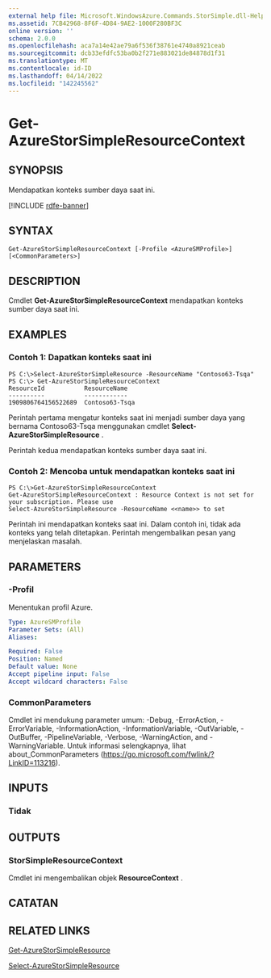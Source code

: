 ```yaml
---
external help file: Microsoft.WindowsAzure.Commands.StorSimple.dll-Help.xml
ms.assetid: 7CB42968-8F6F-4D84-9AE2-1000F280BF3C
online version: ''
schema: 2.0.0
ms.openlocfilehash: aca7a14e42ae79a6f536f38761e4740a8921ceab
ms.sourcegitcommit: dcb33efdfc53ba0b2f271e883021de84878d1f31
ms.translationtype: MT
ms.contentlocale: id-ID
ms.lasthandoff: 04/14/2022
ms.locfileid: "142245562"
---
```

# Get-AzureStorSimpleResourceContext

## SYNOPSIS
Mendapatkan konteks sumber daya saat ini.

[!INCLUDE [rdfe-banner](../../includes/rdfe-banner.md)]

## SYNTAX

```
Get-AzureStorSimpleResourceContext [-Profile <AzureSMProfile>] [<CommonParameters>]
```

## DESCRIPTION
Cmdlet **Get-AzureStorSimpleResourceContext** mendapatkan konteks sumber daya saat ini.

## EXAMPLES

### Contoh 1: Dapatkan konteks saat ini
```
PS C:\>Select-AzureStorSimpleResource -ResourceName "Contoso63-Tsqa" 
PS C:\> Get-AzureStorSimpleResourceContext
ResourceId           ResourceName
----------           ------------
1909806764156522689  Contoso63-Tsqa
```

Perintah pertama mengatur konteks saat ini menjadi sumber daya yang bernama Contoso63-Tsqa menggunakan cmdlet **Select-AzureStorSimpleResource** .

Perintah kedua mendapatkan konteks sumber daya saat ini.

### Contoh 2: Mencoba untuk mendapatkan konteks saat ini
```
PS C:\>Get-AzureStorSimpleResourceContext
Get-AzureStorSimpleResourceContext : Resource Context is not set for your subscription. Please use
Select-AzureStorSimpleResource -ResourceName <<name>> to set
```

Perintah ini mendapatkan konteks saat ini.
Dalam contoh ini, tidak ada konteks yang telah ditetapkan.
Perintah mengembalikan pesan yang menjelaskan masalah.

## PARAMETERS

### -Profil
Menentukan profil Azure.

```yaml
Type: AzureSMProfile
Parameter Sets: (All)
Aliases: 

Required: False
Position: Named
Default value: None
Accept pipeline input: False
Accept wildcard characters: False
```

### CommonParameters
Cmdlet ini mendukung parameter umum: -Debug, -ErrorAction, -ErrorVariable, -InformationAction, -InformationVariable, -OutVariable, -OutBuffer, -PipelineVariable, -Verbose, -WarningAction, and -WarningVariable. Untuk informasi selengkapnya, lihat about_CommonParameters (https://go.microsoft.com/fwlink/?LinkID=113216).

## INPUTS

### Tidak

## OUTPUTS

### StorSimpleResourceContext
Cmdlet ini mengembalikan objek **ResourceContext** .

## CATATAN

## RELATED LINKS

[Get-AzureStorSimpleResource](./Get-AzureStorSimpleResource.md)

[Select-AzureStorSimpleResource](./Select-AzureStorSimpleResource.md)



